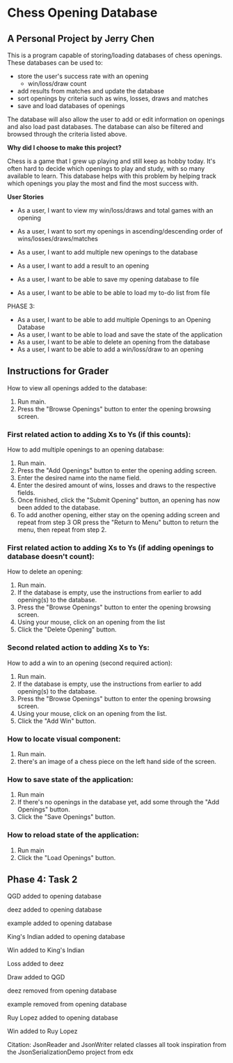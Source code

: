 # Chess Opening Database

## A Personal Project by Jerry Chen

This is a program capable of storing/loading databases of chess openings.
These databases can be used to:
- store the user's success rate with an opening 
  - win/loss/draw count
- add results from matches and update the database
- sort openings by criteria such as wins, losses, draws and matches
- save and load databases of openings



The database will also allow the user to add or edit information on openings 
and also load past databases. The database can also be filtered and browsed 
through the criteria listed above.

**Why did I choose to make this project?**

Chess is a game that I grew up playing and still keep as hobby today. It's often hard to decide
which openings to play and study, with so many available to learn. 
This database helps with this problem by helping track which openings you play the most
and find the most success with.

**User Stories**
- As a user, I want to view my win/loss/draws and total games with an opening
- As a user, I want to sort my openings in ascending/descending order of wins/losses/draws/matches
- As a user, I want to add multiple new openings to the database
- As a user, I want to add a result to an opening

- As a user, I want to be able to save my opening database to file
- As a user, I want to be able to be able to load my to-do list from file

PHASE 3:
- As a user, I want to be able to add multiple Openings to an Opening Database
- As a user, I want to be able to load and save the state of the application
- As a user, I want to be able to delete an opening from the database
- As a user, I want to be able to add a win/loss/draw to an opening

## Instructions for Grader

How to view all openings added to the database:
1. Run main.
2. Press the "Browse Openings" button to enter the opening browsing screen.

### First related action to adding Xs to Ys (if this counts):
How to add multiple openings to an opening database:
1. Run main.
2. Press the "Add Openings" button to enter the opening adding screen.
3. Enter the desired name into the name field.
4. Enter the desired amount of wins, losses and draws to the respective fields.
5. Once finished, click the "Submit Opening" button, an opening has now been added to the database.
6. To add another opening, either stay on the opening adding screen and repeat from step 3 
    OR
    press the "Return to Menu" button to return the menu, then repeat from step 2.


### First related action to adding Xs to Ys (if adding openings to database doesn't count):
How to delete an opening:
1. Run main.
2. If the database is empty, use the instructions from earlier to add opening(s) to the database.
3. Press the "Browse Openings" button to enter the opening browsing screen.
4. Using your mouse, click on an opening from the list
5. Click the "Delete Opening" button.

### Second related action to adding Xs to Ys:
How to add a win to an opening (second required action):
1. Run main.
2. If the database is empty, use the instructions from earlier to add opening(s) to the database.
3. Press the "Browse Openings" button to enter the opening browsing screen.
4. Using your mouse, click on an opening from the list.
5. Click the "Add Win" button.

### How to locate visual component:
1. Run main.
2. there's an image of a chess piece on the left hand side of the screen.

### How to save state of the application:
1. Run main
2. If there's no openings in the database yet, add some through the "Add Openings" button.
3. Click the "Save Openings" button.

### How to reload state of the application:
1. Run main
2. Click the "Load Openings" button.

## Phase 4: Task 2
QGD added to opening database

deez added to opening database

example added to opening database

King's Indian added to opening database

Win added to King's Indian

Loss added to deez

Draw added to QGD

deez removed from opening database

example removed from opening database

Ruy Lopez added to opening database

Win added to Ruy Lopez

Citation: JsonReader and JsonWriter related classes all took inspiration from the JsonSerializationDemo project
from edx
